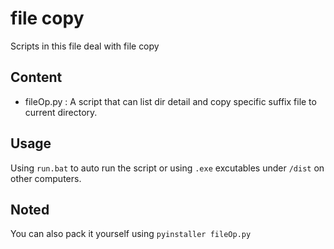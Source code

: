 # file copy
Scripts in this file deal with file copy

## Content

- fileOp.py : A script that can list dir detail and copy specific suffix file to current directory.

## Usage

Using `run.bat` to auto run the script or using `.exe` excutables under `/dist` on other computers.

## Noted
You can also pack it yourself using `pyinstaller fileOp.py`